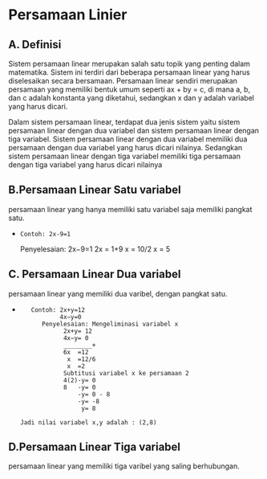 # Persamaan Linier
## A. Definisi
Sistem persamaan linear merupakan salah satu topik yang penting dalam matematika. Sistem ini terdiri dari beberapa persamaan linear yang harus diselesaikan secara bersamaan. Persamaan linear sendiri merupakan persamaan yang memiliki bentuk umum seperti ax + by = c, di mana a, b, dan c adalah konstanta yang diketahui, sedangkan x dan y adalah variabel yang harus dicari.

Dalam sistem persamaan linear, terdapat dua jenis sistem yaitu sistem persamaan linear dengan dua variabel dan sistem persamaan linear dengan tiga variabel. Sistem persamaan linear dengan dua variabel memiliki dua persamaan dengan dua variabel yang harus dicari nilainya. Sedangkan sistem persamaan linear dengan tiga variabel memiliki tiga persamaan dengan tiga variabel yang harus dicari nilainya

## B.Persamaan Linear Satu variabel
persamaan linear yang hanya memiliki satu variabel saja memiliki pangkat satu.
*     Contoh: 2x-9=1
    Penyelesaian: 2x−9=1
                    2x  = 1+9
                     x  = 10/2
                     x  = 5

## C. Persamaan Linear Dua variabel
persamaan linear yang memiliki dua varibel, dengan pangkat satu.
*        Contoh: 2x+y=12
                 4x−y=0
            Penyelesaian: Mengeliminasi variabel x
                  2x+y= 12
                  4x−y= 0
                  ________+
                  6x  =12
                   x  =12/6
                   x  =2
                  Subtitusi variabel x ke persamaan 2
                  4(2)-y= 0
                  8   -y= 0
                      -y= 0 - 8
                      -y= -8
                       y= 8

      Jadi nilai variabel x,y adalah : (2,8)

## D.Persamaan Linear Tiga variabel
persamaan linear yang memiliki tiga varibel yang saling berhubungan.